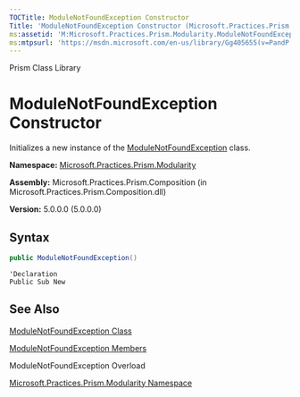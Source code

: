 ```yaml
---
TOCTitle: ModuleNotFoundException Constructor
Title: 'ModuleNotFoundException Constructor (Microsoft.Practices.Prism.Modularity)'
ms:assetid: 'M:Microsoft.Practices.Prism.Modularity.ModuleNotFoundException.\#ctor'
ms:mtpsurl: 'https://msdn.microsoft.com/en-us/library/Gg405655(v=PandP.50)'
---
```


Prism Class Library

# ModuleNotFoundException Constructor

Initializes a new instance of the [ModuleNotFoundException](https://msdn.microsoft.com/en-us/library/microsoft.practices.prism.modularity.modulenotfoundexception(v=pandp.50)) class.

**Namespace:** [Microsoft.Practices.Prism.Modularity](https://msdn.microsoft.com/en-us/library/microsoft.practices.prism.modularity(v=pandp.50))

**Assembly:** Microsoft.Practices.Prism.Composition (in Microsoft.Practices.Prism.Composition.dll)

**Version:** 5.0.0.0 (5.0.0.0)

## Syntax

```C#
public ModuleNotFoundException()
```

```VB
'Declaration
Public Sub New
```

## See Also

[ModuleNotFoundException Class](https://msdn.microsoft.com/en-us/library/microsoft.practices.prism.modularity.modulenotfoundexception(v=pandp.50))

[ModuleNotFoundException Members](https://msdn.microsoft.com/en-us/library/microsoft.practices.prism.modularity.modulenotfoundexception_members(v=pandp.50))

ModuleNotFoundException Overload

[Microsoft.Practices.Prism.Modularity Namespace](https://msdn.microsoft.com/en-us/library/microsoft.practices.prism.modularity(v=pandp.50))
